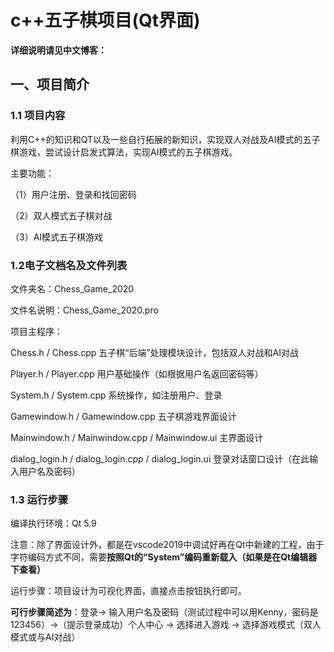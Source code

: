 # c++五子棋项目(Qt界面)

**详细说明请见中文博客：**

## 一、项目简介
### 1.1 项目内容
利用C++的知识和QT以及一些自行拓展的新知识，实现双人对战及AI模式的五子棋游戏，尝试设计启发式算法，实现AI模式的五子棋游戏。

主要功能：

（1）用户注册、登录和找回密码

（2）双人模式五子棋对战

（3）AI模式五子棋游戏

### 1.2电子文档名及文件列表
文件夹名：Chess_Game_2020

文件名说明：Chess_Game_2020.pro 

项目主程序：

Chess.h / Chess.cpp 五子棋“后端”处理模块设计，包括双人对战和AI对战

Player.h / Player.cpp 用户基础操作（如根据用户名返回密码等）

System.h / System.cpp 系统操作，如注册用户、登录

Gamewindow.h / Gamewindow.cpp 五子棋游戏界面设计

Mainwindow.h / Mainwindow.cpp / Mainwindow.ui 主界面设计

dialog_login.h / dialog_login.cpp / dialog_login.ui 登录对话窗口设计（在此输入用户名及密码）

### 1.3 运行步骤
编译执行环境：Qt 5.9

注意：除了界面设计外，都是在vscode2019中调试好再在Qt中新建的工程，由于字符编码方式不同，需要**按照Qt的“System”编码重新载入（如果是在Qt编辑器下查看）**

运行步骤：项目设计为可视化界面，直接点击按钮执行即可。

**可行步骤简述为**：登录→ 输入用户名及密码（测试过程中可以用Kenny，密码是123456）→（提示登录成功）个人中心 → 选择进入游戏 → 选择游戏模式（双人模式或与AI对战）
